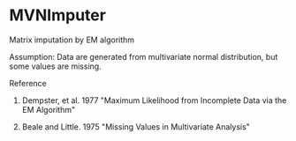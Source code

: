 # MVNImputer
Matrix imputation by EM algorithm

Assumption: Data are generated from multivariate normal distribution, but some values are missing.

Reference

1. Dempster, et al. 1977 "Maximum Likelihood from Incomplete Data via the EM Algorithm"

2. Beale and Little. 1975 "Missing Values in Multivariate Analysis"
